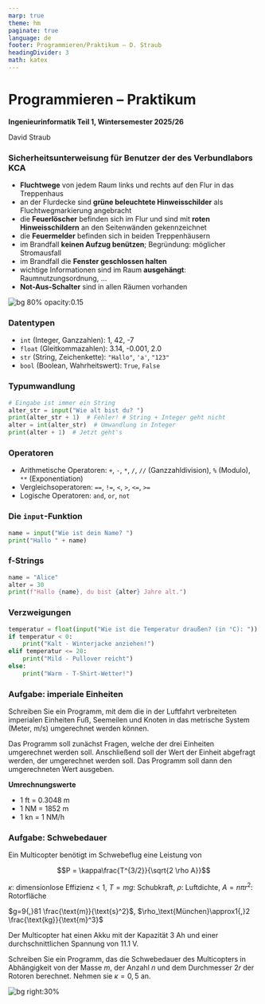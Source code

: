```yaml
---
marp: true
theme: hm
paginate: true
language: de
footer: Programmieren/Praktikum – D. Straub
headingDivider: 3
math: katex
---
```

# Programmieren – Praktikum

**Ingenieurinformatik Teil 1, Wintersemester 2025/26**

David Straub

### Sicherheitsunterweisung für Benutzer der des Verbundlabors KCA

 

- **Fluchtwege** von jedem Raum links und rechts auf den Flur in das Treppenhaus
- an der Flurdecke sind **grüne beleuchtete Hinweisschilder** als Fluchtwegmarkierung angebracht
- die **Feuerlöscher** befinden sich im Flur und sind mit **roten Hinweisschildern** an den Seitenwänden gekennzeichnet
- die **Feuermelder** befinden sich in beiden Treppenhäusern
- im Brandfall **keinen Aufzug benützen**; Begründung: möglicher Stromausfall
- im Brandfall die **Fenster geschlossen halten**
- wichtige Informationen sind im Raum **ausgehängt**: Raumnutzungsordnung, …
- **Not-Aus-Schalter** sind in allen Räumen vorhanden

![bg 80% opacity:0.15](https://upload.wikimedia.org/wikipedia/commons/2/2f/ISO_Exit_-_Right.svg)

### Datentypen

- `int` (Integer, Ganzzahlen): 1, 42, -7
- `float` (Gleitkommazahlen): 3.14, -0.001, 2.0
- `str` (String, Zeichenkette): `"Hallo"`, `'a'`, `"123"`
- `bool` (Boolean, Wahrheitswert): `True`, `False`


### Typumwandlung

```python
# Eingabe ist immer ein String
alter_str = input("Wie alt bist du? ")
print(alter_str + 1)  # Fehler! # String + Integer geht nicht
alter = int(alter_str)  # Umwandlung in Integer
print(alter + 1)  # Jetzt geht's
```

### Operatoren

- Arithmetische Operatoren: `+`, `-`, `*`, `/`, `//` (Ganzzahldivision), `%` (Modulo), `**` (Exponentiation)
- Vergleichsoperatoren: `==`, `!=`, `<`, `>`, `<=`, `>=`
- Logische Operatoren: `and`, `or`, `not`


### Die `input`-Funktion

```python
name = input("Wie ist dein Name? ")
print("Hallo " + name)
```


### f-Strings

```python
name = "Alice"
alter = 30
print(f"Hallo {name}, du bist {alter} Jahre alt.")
```



### Verzweigungen

```python
temperatur = float(input("Wie ist die Temperatur draußen? (in °C): "))
if temperatur < 0:
    print("Kalt - Winterjacke anziehen!")
elif temperatur <= 20:
    print("Mild - Pullover reicht")
else:
    print("Warm - T-Shirt-Wetter!")
```


### Aufgabe: imperiale Einheiten

Schreiben Sie ein Programm, mit dem die in der Luftfahrt verbreiteten imperialen Einheiten Fuß, Seemeilen und Knoten in das metrische System (Meter, m/s) umgerechnet werden können.

Das Programm soll zunächst Fragen, welche der drei Einheiten umgerechnet werden soll. Anschließend soll der Wert der Einheit abgefragt werden, der umgerechnet werden soll. Das Programm soll dann den umgerechneten Wert ausgeben.

**Umrechnungswerte**

- 1 ft = 0.3048 m
- 1 NM = 1852 m
- 1 kn = 1 NM/h

### Aufgabe: Schwebedauer

Ein Multicopter benötigt im Schwebeflug eine Leistung von

$$P = \kappa\frac{T^{3/2}}{\sqrt{2 \rho A}}$$


$\kappa$: dimensionlose Effizienz < 1, $T=mg$: Schubkraft, $\rho$:  Luftdichte, $A=n \pi r^2$: Rotorfläche

$g=9{,}81 \frac{\text{m}}{\text{s}^2}$, $\rho_\text{München}\approx1{,}2 \frac{\text{kg}}{\text{m}^3}$

Der Multicopter hat einen Akku mit der Kapazität 3 Ah und einer durchschnittlichen Spannung von 11.1 V.

Schreiben Sie ein Programm, das die Schwebedauer des Multicopters in Abhängigkeit von der Masse $m$, der Anzahl $n$ und dem Durchmesser $2r$ der Rotoren berechnet. Nehmen sie $\kappa=0{,}5$ an.

![bg right:30%](https://upload.wikimedia.org/wikipedia/commons/thumb/9/96/Quadcopter_Drone_in_flight.jpg/1024px-Quadcopter_Drone_in_flight.jpg)

